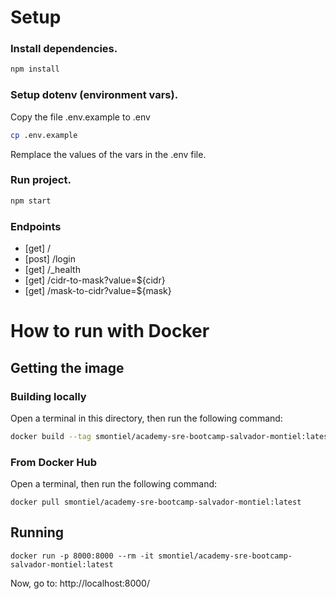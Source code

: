 # Setup
### Install dependencies.
```bash
npm install
```
### Setup dotenv (environment vars).
Copy the file .env.example to .env
```bash
cp .env.example
```
Remplace the values of the vars in the .env file.

### Run project.
```bash
npm start
```

### Endpoints
- [get] /
- [post] /login
- [get] /_health
- [get] /cidr-to-mask?value=${cidr}
- [get] /mask-to-cidr?value=${mask}

# How to run with Docker

## Getting the image

### Building locally
Open a terminal in this directory, then run the following command:
```bash
docker build --tag smontiel/academy-sre-bootcamp-salvador-montiel:latest ./
```

### From Docker Hub
Open a terminal, then run the following command:
```
docker pull smontiel/academy-sre-bootcamp-salvador-montiel:latest
```

## Running
```
docker run -p 8000:8000 --rm -it smontiel/academy-sre-bootcamp-salvador-montiel:latest
```

Now, go to: http://localhost:8000/
